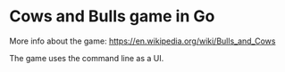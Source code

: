 # Cows and Bulls game in Go

More info about the game: https://en.wikipedia.org/wiki/Bulls_and_Cows

The game uses the command line as a UI.